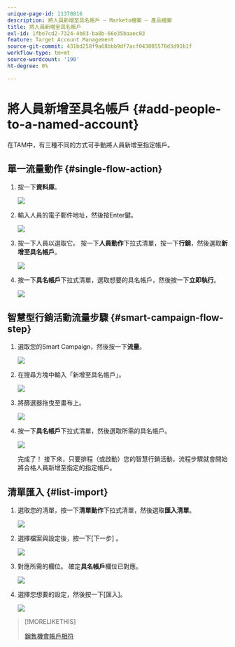 ```yaml
---
unique-page-id: 11378816
description: 將人員新增至具名帳戶 — Marketo檔案 — 產品檔案
title: 將人員新增至具名帳戶
exl-id: 1fbe7cd2-7324-4b03-ba8b-66e35baaec03
feature: Target Account Management
source-git-commit: 431bd258f9a68bbb9df7acf043085578d3d91b1f
workflow-type: tm+mt
source-wordcount: '190'
ht-degree: 0%

---
```


# 將人員新增至具名帳戶 {#add-people-to-a-named-account}

在TAM中，有三種不同的方式可手動將人員新增至指定帳戶。

## 單一流量動作 {#single-flow-action}

1. 按一下&#x200B;**資料庫**。

   ![](assets/one-2.png)

1. 輸入人員的電子郵件地址，然後按Enter鍵。

   ![](assets/two.png)

1. 按一下人員以選取它。 按一下&#x200B;**人員動作**&#x200B;下拉式清單，按一下&#x200B;**行銷**，然後選取&#x200B;**新增至具名帳戶**。

   ![](assets/three.png)

1. 按一下&#x200B;**具名帳戶**&#x200B;下拉式清單，選取想要的具名帳戶，然後按一下&#x200B;**立即執行**。

   ![](assets/four.png)

## 智慧型行銷活動流量步驟 {#smart-campaign-flow-step}

1. 選取您的Smart Campaign，然後按一下&#x200B;**流量**。

   ![](assets/five.png)

1. 在搜尋方塊中輸入「新增至具名帳戶」。

   ![](assets/six.png)

1. 將篩選器拖曳至畫布上。

   ![](assets/seven.png)

1. 按一下&#x200B;**具名帳戶**&#x200B;下拉式清單，然後選取所需的具名帳戶。

   ![](assets/eight.png)

   完成了！ 接下來，只要排程（或啟動）您的智慧行銷活動，流程步驟就會開始將合格人員新增至指定的指定帳戶。

## 清單匯入 {#list-import}

1. 選取您的清單，按一下&#x200B;**清單動作**&#x200B;下拉式清單，然後選取&#x200B;**匯入清單**。

   ![](assets/nine.png)

1. 選擇檔案與設定後，按一下[下一步] **&#x200B;**。

   ![](assets/ten.png)

1. 對應所需的欄位。 確定&#x200B;**具名帳戶**&#x200B;欄位已對應。

   ![](assets/eleven.png)

1. 選擇您想要的設定，然後按一下[匯入]。**&#x200B;**

   ![](assets/twelve.png)

>[!MORELIKETHIS]
>
>[銷售機會帳戶相符](/help/marketo/product-docs/target-account-management/target/named-accounts/lead-to-account-matching.md)
